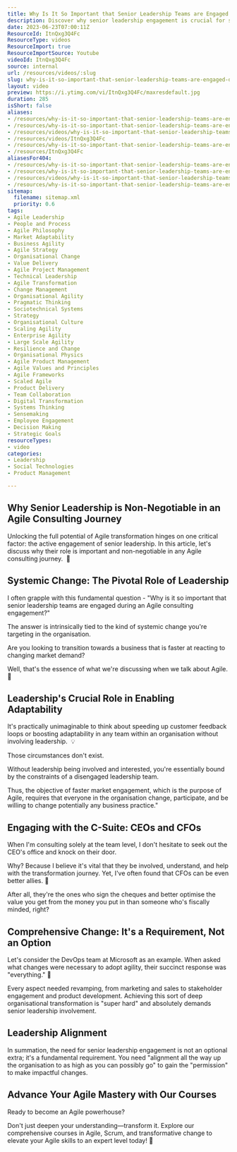 ```yaml
---
title: Why Is It So Important that Senior Leadership Teams are Engaged During an Agile Consulting Engagement?
description: Discover why senior leadership engagement is crucial for successful agile transformations. Join Martin Hinshelwood as he shares key insights!
date: 2023-06-23T07:00:11Z
ResourceId: ItnQxg3Q4Fc
ResourceType: videos
ResourceImport: true
ResourceImportSource: Youtube
videoId: ItnQxg3Q4Fc
source: internal
url: /resources/videos/:slug
slug: why-is-it-so-important-that-senior-leadership-teams-are-engaged-during-an-agile-consulting-engagement
layout: video
preview: https://i.ytimg.com/vi/ItnQxg3Q4Fc/maxresdefault.jpg
duration: 285
isShort: false
aliases:
- /resources/why-is-it-so-important-that-senior-leadership-teams-are-engaged-during-an-agile-consulting-engagement
- /resources/why-is-it-so-important-that-senior-leadership-teams-are-engaged-during-an-agile-consulting-gig
- /resources/videos/why-is-it-so-important-that-senior-leadership-teams-are-engaged-during-an-agile-consulting-gig-
- /resources/videos/ItnQxg3Q4Fc
- /resources/why-is-it-so-important-that-senior-leadership-teams-are-engaged-during-an-agile-consulting-gig-
- /resources/ItnQxg3Q4Fc
aliasesFor404:
- /resources/why-is-it-so-important-that-senior-leadership-teams-are-engaged-during-an-agile-consulting-engagement
- /resources/why-is-it-so-important-that-senior-leadership-teams-are-engaged-during-an-agile-consulting-gig
- /resources/videos/why-is-it-so-important-that-senior-leadership-teams-are-engaged-during-an-agile-consulting-gig-
- /resources/why-is-it-so-important-that-senior-leadership-teams-are-engaged-during-an-agile-consulting-gig-
sitemap:
  filename: sitemap.xml
  priority: 0.6
tags:
- Agile Leadership
- People and Process
- Agile Philosophy
- Market Adaptability
- Business Agility
- Agile Strategy
- Organisational Change
- Value Delivery
- Agile Project Management
- Technical Leadership
- Agile Transformation
- Change Management
- Organisational Agility
- Pragmatic Thinking
- Sociotechnical Systems
- Strategy
- Organisational Culture
- Scaling Agility
- Enterprise Agility
- Large Scale Agility
- Resilience and Change
- Organisational Physics
- Agile Product Management
- Agile Values and Principles
- Agile Frameworks
- Scaled Agile
- Product Delivery
- Team Collaboration
- Digital Transformation
- Systems Thinking
- Sensemaking
- Employee Engagement
- Decision Making
- Strategic Goals
resourceTypes:
- video
categories:
- Leadership
- Social Technologies
- Product Management

---
```

## Why Senior Leadership is Non-Negotiable in an Agile Consulting Journey

Unlocking the full potential of Agile transformation hinges on one critical factor: the active engagement of senior leadership. In this article, let's discuss why their role is important and non-negotiable in any Agile consulting journey.  🎯

## Systemic Change: The Pivotal Role of Leadership

I often grapple with this fundamental question - "Why is it so important that senior leadership teams are engaged during an Agile consulting engagement?"

The answer is intrinsically tied to the kind of systemic change you're targeting in the organisation.

Are you looking to transition towards a business that is faster at reacting to changing market demand?

Well, that's the essence of what we're discussing when we talk about Agile.  🚀

## Leadership's Crucial Role in Enabling Adaptability

It's practically unimaginable to think about speeding up customer feedback loops or boosting adaptability in any team within an organisation without involving leadership.  💡

Those circumstances don't exist.

Without leadership being involved and interested, you're essentially bound by the constraints of a disengaged leadership team.

Thus, the objective of faster market engagement, which is the purpose of Agile, requires that everyone in the organisation change, participate, and be willing to change potentially any business practice."

## Engaging with the C-Suite: CEOs and CFOs

When I'm consulting solely at the team level, I don't hesitate to seek out the CEO's office and knock on their door.

Why? Because I believe it's vital that they be involved, understand, and help with the transformation journey. Yet, I've often found that CFOs can be even better allies. 🤝

After all, they're the ones who sign the cheques and better optimise the value you get from the money you put in than someone who's fiscally minded, right?

## Comprehensive Change: It's a Requirement, Not an Option

Let's consider the DevOps team at Microsoft as an example. When asked what changes were necessary to adopt agility, their succinct response was "everything." 🔄

Every aspect needed revamping, from marketing and sales to stakeholder engagement and product development. Achieving this sort of deep organisational transformation is "super hard" and absolutely demands senior leadership involvement.

## Leadership Alignment

In summation, the need for senior leadership engagement is not an optional extra; it's a fundamental requirement. You need "alignment all the way up the organisation to as high as you can possibly go" to gain the "permission" to make impactful changes.

## Advance Your Agile Mastery with Our Courses

Ready to become an Agile powerhouse?

Don't just deepen your understanding—transform it. Explore our comprehensive courses in Agile, Scrum, and transformative change to elevate your Agile skills to an expert level today! 🌟
